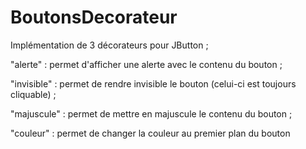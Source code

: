 # BoutonsDecorateur
Implémentation de 3 décorateurs pour JButton ;
<p>"alerte" : permet d'afficher une alerte avec le contenu du bouton ;</p>
<p>"invisible" : permet de rendre invisible le bouton (celui-ci est toujours cliquable) ; </p>
<p>"majuscule" : permet de mettre en majuscule le contenu du bouton ;</p>
<p>"couleur" : permet de changer la couleur au premier plan du bouton</p>
